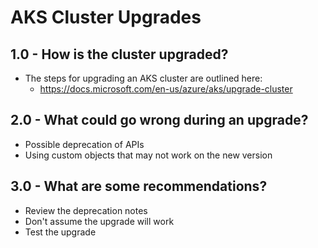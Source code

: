 # AKS Cluster Upgrades

## 1.0 - How is the cluster upgraded?

- The steps for upgrading an AKS cluster are outlined here:
  - https://docs.microsoft.com/en-us/azure/aks/upgrade-cluster

## 2.0 - What could go wrong during an upgrade?

- Possible deprecation of APIs
- Using custom objects that may not work on the new version

## 3.0 - What are some recommendations?

- Review the deprecation notes
- Don't assume the upgrade will work
- Test the upgrade


